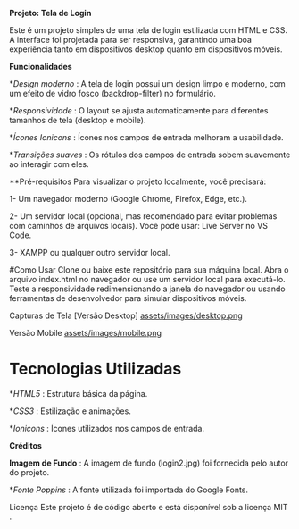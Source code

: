 **Projeto: Tela de Login**

Este é um projeto simples de uma tela de login estilizada com HTML e CSS. A interface foi projetada para ser responsiva, garantindo uma boa experiência tanto em dispositivos desktop quanto em dispositivos móveis.

**Funcionalidades**

**Design moderno* : A tela de login possui um design limpo e moderno, com um efeito de vidro fosco (backdrop-filter) no formulário.

**Responsividade* : O layout se ajusta automaticamente para diferentes tamanhos de tela (desktop e mobile).

**Ícones Ionicons* : Ícones nos campos de entrada melhoram a usabilidade.

**Transições suaves* : Os rótulos dos campos de entrada sobem suavemente ao interagir com eles.

**Pré-requisitos
Para visualizar o projeto localmente, você precisará:

1- Um navegador moderno (Google Chrome, Firefox, Edge, etc.).

2- Um servidor local (opcional, mas recomendado para evitar problemas com caminhos de arquivos locais). Você pode usar:
Live Server no VS Code.

3- XAMPP ou qualquer outro servidor local.

#Como Usar
Clone ou baixe este repositório para sua máquina local.
Abra o arquivo index.html no navegador ou use um servidor local para executá-lo.
Teste a responsividade redimensionando a janela do navegador ou usando ferramentas de desenvolvedor para simular dispositivos móveis.

Capturas de Tela
[Versão Desktop]
[assets/images/desktop.png](https://github.com/JohnatanShinon/login/blob/main/assets/images/desktop.png)

Versão Mobile
[assets/images/mobile.png](https://github.com/JohnatanShinon/login/blob/main/assets/images/mobile.png)

# Tecnologias Utilizadas

**HTML5* : Estrutura básica da página.

**CSS3* : Estilização e animações.

**Ionicons* : Ícones utilizados nos campos de entrada.

**Créditos**

**Imagem de Fundo** : A imagem de fundo (login2.jpg) foi fornecida pelo autor do projeto.

**Fonte Poppins* : A fonte utilizada foi importada do Google Fonts.

Licença
Este projeto é de código aberto e está disponível sob a licença MIT .
